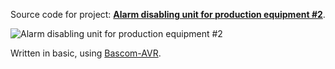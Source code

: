 Source code for project: **[Alarm disabling unit for production equipment #2](https://www.uctrl.net/p/89)**.

![Alarm disabling unit for production equipment #2](https://images.uctrl.net/sized/width/md/1/4/401-width-md.jpeg)

Written in basic, using [Bascom-AVR](http://www.mcselec.com/).

